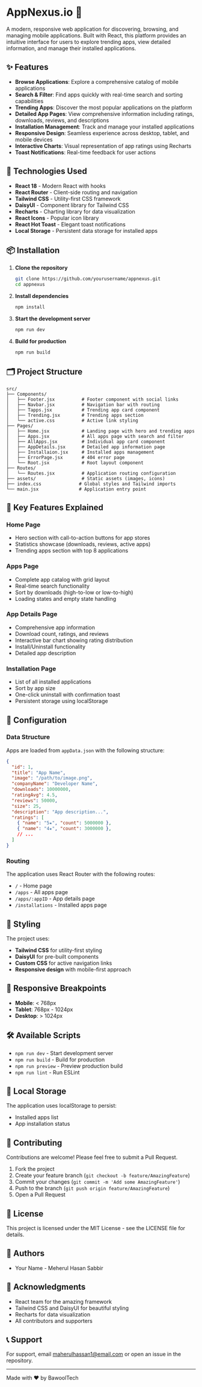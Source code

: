 # AppNexus.io 📱

A modern, responsive web application for discovering, browsing, and managing mobile applications. Built with React, this platform provides an intuitive interface for users to explore trending apps, view detailed information, and manage their installed applications.

## ✨ Features

- **Browse Applications**: Explore a comprehensive catalog of mobile applications
- **Search & Filter**: Find apps quickly with real-time search and sorting capabilities
- **Trending Apps**: Discover the most popular applications on the platform
- **Detailed App Pages**: View comprehensive information including ratings, downloads, reviews, and descriptions
- **Installation Management**: Track and manage your installed applications
- **Responsive Design**: Seamless experience across desktop, tablet, and mobile devices
- **Interactive Charts**: Visual representation of app ratings using Recharts
- **Toast Notifications**: Real-time feedback for user actions

## 🚀 Technologies Used

- **React 18** - Modern React with hooks
- **React Router** - Client-side routing and navigation
- **Tailwind CSS** - Utility-first CSS framework
- **DaisyUI** - Component library for Tailwind CSS
- **Recharts** - Charting library for data visualization
- **React Icons** - Popular icon library
- **React Hot Toast** - Elegant toast notifications
- **Local Storage** - Persistent data storage for installed apps

## 📦 Installation

1. **Clone the repository**
   ```bash
   git clone https://github.com/yourusername/appnexus.git
   cd appnexus
   ```

2. **Install dependencies**
   ```bash
   npm install
   ```

3. **Start the development server**
   ```bash
   npm run dev
   ```

4. **Build for production**
   ```bash
   npm run build
   ```

## 🗂️ Project Structure

```
src/
├── Components/
│   ├── Footer.jsx          # Footer component with social links
│   ├── Navbar.jsx          # Navigation bar with routing
│   ├── Tapps.jsx           # Trending app card component
│   ├── Trending.jsx        # Trending apps section
│   └── active.css          # Active link styling
├── Pages/
│   ├── Home.jsx            # Landing page with hero and trending apps
│   ├── Apps.jsx            # All apps page with search and filter
│   ├── AllApps.jsx         # Individual app card component
│   ├── AppDetails.jsx      # Detailed app information page
│   ├── Installaion.jsx     # Installed apps management
│   ├── ErrorPage.jsx       # 404 error page
│   └── Root.jsx            # Root layout component
├── Routes/
│   └── Routes.jsx          # Application routing configuration
├── assets/                 # Static assets (images, icons)
├── index.css              # Global styles and Tailwind imports
└── main.jsx               # Application entry point
```

## 🎯 Key Features Explained

### Home Page
- Hero section with call-to-action buttons for app stores
- Statistics showcase (downloads, reviews, active apps)
- Trending apps section with top 8 applications

### Apps Page
- Complete app catalog with grid layout
- Real-time search functionality
- Sort by downloads (high-to-low or low-to-high)
- Loading states and empty state handling

### App Details Page
- Comprehensive app information
- Download count, ratings, and reviews
- Interactive bar chart showing rating distribution
- Install/Uninstall functionality
- Detailed app description

### Installation Page
- List of all installed applications
- Sort by app size
- One-click uninstall with confirmation toast
- Persistent storage using localStorage

## 🔧 Configuration

### Data Structure
Apps are loaded from `appData.json` with the following structure:

```json
{
  "id": 1,
  "title": "App Name",
  "image": "/path/to/image.png",
  "companyName": "Developer Name",
  "downloads": 10000000,
  "ratingAvg": 4.5,
  "reviews": 50000,
  "size": 25,
  "description": "App description...",
  "ratings": [
    { "name": "5★", "count": 5000000 },
    { "name": "4★", "count": 3000000 },
    // ...
  ]
}
```

### Routing
The application uses React Router with the following routes:
- `/` - Home page
- `/apps` - All apps page
- `/apps/:appID` - App details page
- `/installations` - Installed apps page

## 🎨 Styling

The project uses:
- **Tailwind CSS** for utility-first styling
- **DaisyUI** for pre-built components
- **Custom CSS** for active navigation links
- **Responsive design** with mobile-first approach

## 📱 Responsive Breakpoints

- **Mobile**: < 768px
- **Tablet**: 768px - 1024px
- **Desktop**: > 1024px

## 🛠️ Available Scripts

- `npm run dev` - Start development server
- `npm run build` - Build for production
- `npm run preview` - Preview production build
- `npm run lint` - Run ESLint

## 🔐 Local Storage

The application uses localStorage to persist:
- Installed apps list
- App installation status

## 🤝 Contributing

Contributions are welcome! Please feel free to submit a Pull Request.

1. Fork the project
2. Create your feature branch (`git checkout -b feature/AmazingFeature`)
3. Commit your changes (`git commit -m 'Add some AmazingFeature'`)
4. Push to the branch (`git push origin feature/AmazingFeature`)
5. Open a Pull Request

## 📄 License

This project is licensed under the MIT License - see the LICENSE file for details.

## 👥 Authors

- Your Name - Meherul Hasan Sabbir

## 🙏 Acknowledgments

- React team for the amazing framework
- Tailwind CSS and DaisyUI for beautiful styling
- Recharts for data visualization
- All contributors and supporters

## 📞 Support

For support, email maherulhassan1@email.com or open an issue in the repository.

---

Made with ❤️ by BawoolTech
